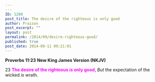 ```yaml
---
---
ID: 1280
post_title: The desire of the righteous is only good
author: Praison
post_excerpt: ""
layout: post
permalink: /2014/09/desire-righteous-good/
published: true
post_date: 2014-09-11 09:21:01
---
```

<strong>Proverbs 11:23</strong>
<strong>New King James Version (NKJV)</strong>

23 <span style="color: #ff00ff;"><strong>The desire of the righteous <em>is</em> only good</strong></span>,
<em>But</em> the expectation of the wicked <em>is</em> wrath.